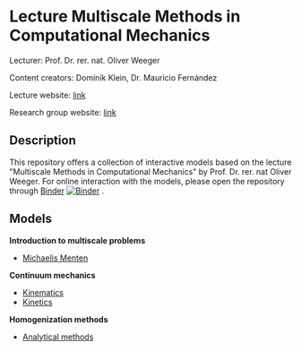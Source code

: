 # Lecture Multiscale Methods in Computational Mechanics

Lecturer: Prof. Dr. rer. nat. Oliver Weeger

Content creators: Dominik Klein, Dr. Mauricio Fernández

Lecture website: [link](https://www.maschinenbau.tu-darmstadt.de/cps/teaching/courses/multiscale_methods_in_computational_mechanics/lecture_mmcm.en.jsp)

Research group website: [link](https://www.maschinenbau.tu-darmstadt.de/cps/department_cps/index.en.jsp) 

## Description

This repository offers a collection of interactive models based on the lecture 
"Multiscale Methods in Computational Mechanics" by Prof. Dr. rer. nat Oliver Weeger. 
For online interaction with the models, please open the repository through
[Binder](https://mybinder.org/v2/gh/CPShub/LectureMultiscaleMethods/master)
[![Binder](https://mybinder.org/badge_logo.svg)](https://mybinder.org/v2/gh/CPShub/LectureMultiscaleMethods/master) .

## Models

**Introduction to multiscale problems**
* [Michaelis Menten](01_michaelismenten.ipynb)

**Continuum mechanics**
* [Kinematics](02_kinematics.ipynb)
* [Kinetics](03_kinetics.ipynb)

**Homogenization methods**
* [Analytical methods](04_Analytical_methods.ipynb)